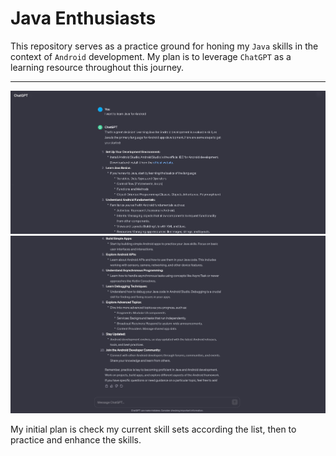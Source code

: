 # Java Enthusiasts

This repository serves as a practice ground for honing my `Java` skills in the context of `Android` development. My plan is to leverage `ChatGPT` as a learning resource throughout this journey.

---

![ChatGPT_Java_1](./README_ASSET/ChatGPT_Java_1.png)
![ChatGPT_Java_2](./README_ASSET/ChatGPT_Java_2.png)

My initial plan is check my current skill sets according the list, then to practice and enhance the skills.